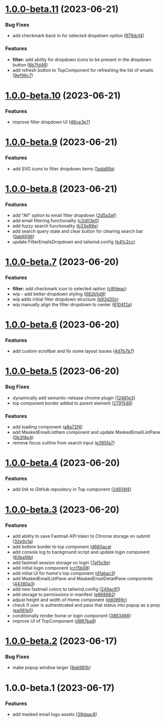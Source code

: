 # [1.0.0-beta.11](https://github.com/ajyey/masked-email-manager/compare/v1.0.0-beta.10...v1.0.0-beta.11) (2023-06-21)


### Bug Fixes

* add checkmark back in for selected dropdown option ([979dcf4](https://github.com/ajyey/masked-email-manager/commit/979dcf49cf555b69b9ebcf38b7a1883950c9d234))


### Features

* **filter:** add ability for dropdown icons to be present in the dropdown button ([6b7fd46](https://github.com/ajyey/masked-email-manager/commit/6b7fd46d0e3746855d545d0b433bba9b8dd2e29d))
* add refresh button to TopComponent for refreshing the list of emails ([9ef99c7](https://github.com/ajyey/masked-email-manager/commit/9ef99c7a1792fc35e2aaa6b586884aa88888917a))

# [1.0.0-beta.10](https://github.com/ajyey/masked-email-manager/compare/v1.0.0-beta.9...v1.0.0-beta.10) (2023-06-21)


### Features

* improve filter dropdown UI ([46ce3e7](https://github.com/ajyey/masked-email-manager/commit/46ce3e7d07cdc6f895714edabf99ee7f9639ea06))

# [1.0.0-beta.9](https://github.com/ajyey/masked-email-manager/compare/v1.0.0-beta.8...v1.0.0-beta.9) (2023-06-21)


### Features

* add SVG icons to filter dropdown items ([1ada99a](https://github.com/ajyey/masked-email-manager/commit/1ada99a5cc27d00ca6494f2da6e45f665d890c5d))

# [1.0.0-beta.8](https://github.com/ajyey/masked-email-manager/compare/v1.0.0-beta.7...v1.0.0-beta.8) (2023-06-21)


### Features

* add "All" option to email filter dropdown ([2d5a3af](https://github.com/ajyey/masked-email-manager/commit/2d5a3afc7a99c1e78d0b949991693ef2e9980d57))
* add email filtering functionality ([c2d03e0](https://github.com/ajyey/masked-email-manager/commit/c2d03e0e65e9e0064990b164cf83ae8f8863fa9f))
* add fuzzy search functionality ([b33e89e](https://github.com/ajyey/masked-email-manager/commit/b33e89ef9e272728726eb18db1d451f0ba48f6b6))
* add search query state and clear button for clearing search bar ([0ab6598](https://github.com/ajyey/masked-email-manager/commit/0ab65988f36c2cf61d531cf1e8d101c7e9fb6a7f))
* update FilterEmailsDropdown and tailwind.config ([b41c2cc](https://github.com/ajyey/masked-email-manager/commit/b41c2cc64bffa8d3aef9a0bf130fbf510f4df185))

# [1.0.0-beta.7](https://github.com/ajyey/masked-email-manager/compare/v1.0.0-beta.6...v1.0.0-beta.7) (2023-06-20)


### Features

* **filter:** add checkmark icon to selected option ([c8fdeac](https://github.com/ajyey/masked-email-manager/commit/c8fdeacc14eccc1d85be227262b6739b4068ebc5))
* wip - add better dropdown styling ([682b5d9](https://github.com/ajyey/masked-email-manager/commit/682b5d9a91feb11202329b2c0dcce62670433b1a))
* wip adds initial filter dropdown structure ([b93d30c](https://github.com/ajyey/masked-email-manager/commit/b93d30cc55a3d58cd3f48322a7e35511efedc8d2))
* wip manually align the filter dropdown to center ([6104f2a](https://github.com/ajyey/masked-email-manager/commit/6104f2aa60b9808f08a798dccf6a104b2b935a7b))

# [1.0.0-beta.6](https://github.com/ajyey/masked-email-manager/compare/v1.0.0-beta.5...v1.0.0-beta.6) (2023-06-20)


### Features

* add custom scrollbar and fix some layout issues ([4d7b7b7](https://github.com/ajyey/masked-email-manager/commit/4d7b7b70f8ad87637b49d38816a8b6e977bca980))

# [1.0.0-beta.5](https://github.com/ajyey/masked-email-manager/compare/v1.0.0-beta.4...v1.0.0-beta.5) (2023-06-20)


### Bug Fixes

* dynamically add semantic-release chrome plugin ([12481e3](https://github.com/ajyey/masked-email-manager/commit/12481e3e74aa5418c4d088de8489d8cecf6b41a3))
* top component border added to parent element ([2791548](https://github.com/ajyey/masked-email-manager/commit/2791548ebad1aade383375c182aeac4b94f44eab))


### Features

* add loading component ([a8a72f4](https://github.com/ajyey/masked-email-manager/commit/a8a72f4238db4a43c7fbb79665022c61d4f350dd))
* add MaskedEmailListItem component and update MaskedEmailListPane ([0b3f8e4](https://github.com/ajyey/masked-email-manager/commit/0b3f8e48232800b7c9634d29d709b54db29e6874))
* remove focus outline from search input ([e385fa7](https://github.com/ajyey/masked-email-manager/commit/e385fa72129337db5d655bbe0b44bf58b739fa10))

# [1.0.0-beta.4](https://github.com/ajyey/masked-email-manager/compare/v1.0.0-beta.3...v1.0.0-beta.4) (2023-06-20)


### Features

* add link to GitHub repository in Top component ([24614f4](https://github.com/ajyey/masked-email-manager/commit/24614f4807ad21549b91e189482e8c66b1115dbd))

# [1.0.0-beta.3](https://github.com/ajyey/masked-email-manager/compare/v1.0.0-beta.2...v1.0.0-beta.3) (2023-06-20)


### Features

* add ability to save Fastmail API token to Chrome storage on submit ([32e9c1a](https://github.com/ajyey/masked-email-manager/commit/32e9c1a760d0278a15edb6b3033594c02514d07b))
* add bottom border to top component ([d660aca](https://github.com/ajyey/masked-email-manager/commit/d660aca9197fdcb48938cd80ae7669ede2efe334))
* add console log to background script and update login component ([63ba16b](https://github.com/ajyey/masked-email-manager/commit/63ba16b0666a76bbf3d2ef9459f418a7877f1fce))
* add fastmail session storage on login ([7af5c9e](https://github.com/ajyey/masked-email-manager/commit/7af5c9eba2974d4b5dc73d5cd51ba09487b182b1))
* add initial login component ([cc15b08](https://github.com/ajyey/masked-email-manager/commit/cc15b08765bac20f2d8fb35d4b0b919e25f3b573))
* add initial UI for home's top component ([d1abac3](https://github.com/ajyey/masked-email-manager/commit/d1abac32c8e23670d6d56d4b7a6155905c36e917))
* add MaskedEmailListPane and MaskedEmailDetailPane components ([44380a3](https://github.com/ajyey/masked-email-manager/commit/44380a369222121d31bbed882fc6e1d1bc4cadeb))
* add new fastmail colors to tailwind.config ([249ac81](https://github.com/ajyey/masked-email-manager/commit/249ac81edf1574ab4f36399473518f3348415cba))
* add storage to permissions in manifest ([e868882](https://github.com/ajyey/masked-email-manager/commit/e868882aad06139949353db87fec8c13b3121def))
* adjust height and width of Home component ([dd0969c](https://github.com/ajyey/masked-email-manager/commit/dd0969ce0fdaa2a30beed05796cacd387e0783c4))
* check if user is authenticated and pass that status into popup as a prop ([ea061e5](https://github.com/ajyey/masked-email-manager/commit/ea061e5f8a512a998a789377621565fce673b6f9))
* conditionally render home or login component ([3883466](https://github.com/ajyey/masked-email-manager/commit/3883466b99def8211b036b2c22f03934ab82a894))
* improve UI of TopComponent ([d967ba8](https://github.com/ajyey/masked-email-manager/commit/d967ba89a6644ec87d4a4b7b8a68e8897ebd019c))

# [1.0.0-beta.2](https://github.com/ajyey/masked-email-manager/compare/v1.0.0-beta.1...v1.0.0-beta.2) (2023-06-17)


### Bug Fixes

* make popup window larger ([8eb981b](https://github.com/ajyey/masked-email-manager/commit/8eb981bf2ce235b2bb30395244d3e1640482f53a))

# 1.0.0-beta.1 (2023-06-17)


### Features

* add masked email logo assets ([39daac8](https://github.com/ajyey/masked-email-manager/commit/39daac83a59d4231beb1e56d93249bcb590bf5d4))
